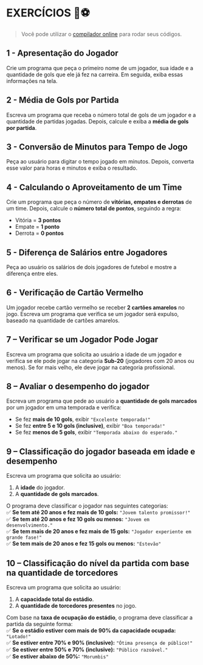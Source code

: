 # EXERCÍCIOS 🚀⚽

> Você pode utilizar o [compilador online](https://www.onlinegdb.com/online_c_compiler#) para rodar seus códigos.

## 1 - Apresentação do Jogador 
Crie um programa que peça o primeiro nome de um jogador, sua idade e a quantidade de gols que ele já fez na carreira. Em seguida, exiba essas informações na tela.

## 2 - Média de Gols por Partida  
Escreva um programa que receba o número total de gols de um jogador e a quantidade de partidas jogadas. Depois, calcule e exiba a **média de gols por partida**.

## 3 - Conversão de Minutos para Tempo de Jogo 
Peça ao usuário para digitar o tempo jogado em minutos. Depois, converta esse valor para horas e minutos e exiba o resultado.  

## 4 - Calculando o Aproveitamento de um Time
Crie um programa que peça o número de **vitórias, empates e derrotas** de um time. Depois, calcule o **número total de pontos**, seguindo a regra:  
- Vitória = **3 pontos**  
- Empate = **1 ponto**  
- Derrota = **0 pontos**  

## 5 - Diferença de Salários entre Jogadores 
Peça ao usuário os salários de dois jogadores de futebol e mostre a diferença entre eles.  

## 6 - Verificação de Cartão Vermelho  
Um jogador recebe cartão vermelho se receber **2 cartões amarelos** no jogo. Escreva um programa que verifica se um jogador será expulso, baseado na quantidade de cartões amarelos.

## 7 – Verificar se um Jogador Pode Jogar  
Escreva um programa que solicita ao usuário a idade de um jogador e verifica se ele pode jogar na categoria **Sub-20** (jogadores com 20 anos ou menos). Se for mais velho, ele deve jogar na categoria profissional.

## 8 – Avaliar o desempenho do jogador 
Escreva um programa que pede ao usuário a **quantidade de gols marcados** por um jogador em uma temporada e verifica:  
- Se fez **mais de 10 gols**, exibir `"Excelente temporada!"`  
- Se fez **entre 5 e 10 gols (inclusive)**, exibir `"Boa temporada!"`  
- Se fez **menos de 5 gols**, exibir `"Temporada abaixo do esperado."`

## 9 – Classificação do jogador baseada em idade e desempenho
Escreva um programa que solicita ao usuário:  
1. A **idade** do jogador.  
2. A **quantidade de gols marcados**.  

O programa deve classificar o jogador nas seguintes categorias:  
✅ **Se tem até 20 anos e fez mais de 10 gols:** `"Jovem talento promissor!"`  
✅ **Se tem até 20 anos e fez 10 gols ou menos:** `"Jovem em desenvolvimento."`  
✅ **Se tem mais de 20 anos e fez mais de 15 gols:** `"Jogador experiente em grande fase!"`  
✅ **Se tem mais de 20 anos e fez 15 gols ou menos:** `"Estevão"`

## 10 – Classificação do nível da partida com base na quantidade de torcedores
Escreva um programa que solicita ao usuário:  
1. A **capacidade total do estádio**.  
2. A **quantidade de torcedores presentes** no jogo.  

Com base na **taxa de ocupação do estádio**, o programa deve classificar a partida da seguinte forma:  
✅ **Se o estádio estiver com mais de 90% da capacidade ocupada:** `"Lotado!"`  
✅ **Se estiver entre 70% e 90% (inclusive):** `"Ótima presença de público!"`  
✅ **Se estiver entre 50% e 70% (inclusive):** `"Público razoável."`  
✅ **Se estiver abaixo de 50%:** `"Morumbis"`